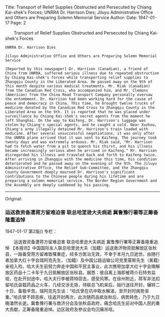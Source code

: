 Title: Transport of Relief Supplies Obstructed and Persecuted by Chiang Kai-shek's Forces; UNRRA Dr. Harrison Dies; Jiluyu Administrative Office and Others are Preparing Solemn Memorial Service
Author:
Date: 1947-01-17
Page: 2

　　Transport of Relief Supplies Obstructed and Persecuted by Chiang Kai-shek's Forces

    UNRRA Dr. Harrison Dies

    Jiluyu Administrative Office and Others are Preparing Solemn Memorial Service

    [Reported by this newspaper] Dr. Harrison (Canadian), a friend of China from UNRRA, suffered serious illness due to repeated obstruction by Chiang Kai-shek's forces while transporting relief supplies to Zhangqiu County in the Liberated Area. He passed away on the 9th of this month despite various medical treatments. Mr. Riak (Canadian) from the Canadian Red Cross, who accompanied him, and Mr. Clemons (American) from the China Road Transport Company personally oversaw the entombment. Dr. Harrison had been working hard for the cause of peace and democracy in China. This time, he brought twelve trucks of medicine donated by the Canadian Red Cross to Zhangqiu County in the Liberated Area on the 9th. It is reported that he was placed under surveillance by Chiang Kai-shek's secret agents from the moment he left Shanghai. On the way to Kaifeng, Dr. Harrison's luggage was stolen by Chiang's special agents, and he caught a cold. Near Xuzhou, Chiang's army illegally detained Mr. Harrison's train loaded with medicine. After several unsuccessful negotiations, it was only after the UNRRA plane arrived that it was sent to Kaifeng. The journey took twenty days and was extremely arduous. Mr. Riak said, "Mr. Harrison had to fetch water from a pit to quench his thirst, and his illness became increasingly serious when he arrived in Kaifeng." Mr. Harrison disregarded his illness and traveled back and forth to Kaifeng twice. After arriving in Zhangqiu with the medicine this time, his condition deteriorated and he passed away on the evening of the 9th. The Jiluyu Administrative Office, the Relief Sub-Committee, and the Zhangqiu County Government deeply mourned Dr. Harrison's significant contributions to the Chinese people during his lifetime and are preparing a solemn memorial service. The Border Region Government and the Assembly are deeply saddened by his passing.



<hr /> 

Original: 


### 运送救资备遭蒋方留难迫害  联总哈里逊大夫病逝  冀鲁豫行署等正筹备隆重追悼

1947-01-17
第2版()
专栏：

　　运送救资备遭蒋方留难迫害
    联总哈里逊大夫病逝
    冀鲁豫行署等正筹备隆重追悼
    【本报讯】中国国际友人联总哈里逊大夫（加籍）运送救济物资抵解放区张秋县，一路备受蒋方留难致罹重症，经多方医治无效，不幸于本月九日逝世。由随行者加拿大红十字会瑞阿克先生，（加籍）及中国公路运输公司克里蒙斯先生（美籍）亲视入殓。哈大夫生前努力奔走中国和平民主事业，此次携带加拿大红十字会赠解放区药品十二卡车于九日抵解放区张秋县。据悉：彼自离上海即被蒋介石特务监视，在赴开封途中，哈大夫行李被蒋特窃去，感受风寒。在徐州附近，蒋军非法扣留哈氏装载药品之火车，几经交涉无效，待联总飞机来后，始行送往开封，辗转二十日，备极辛苦。瑞阿克先生谈：“哈氏曾在坑中取水解渴，至开封时病势渐重。”哈氏曾不顾恶疾，往返开封两次，此次随药品抵张秋后，病势转危，乃于九日晚溘然长逝。冀鲁豫行署与救济分会及张秋县政府，痛念哈氏生前对中国人民的重大贡献，正筹备隆重追悼。边区政府及参议会均沉痛吊唁。
